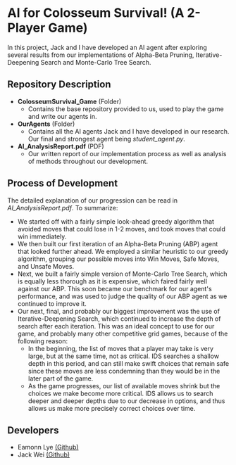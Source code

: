 # AI for Colosseum Survival! (A 2-Player Game)

In this project, Jack and I have developed an AI agent after exploring several results from our implementations of Alpha-Beta Pruning, Iterative-Deepening Search and Monte-Carlo Tree Search.

## Repository Description

* **ColosseumSurvival_Game** (Folder)
    * Contains the base repository provided to us, used to play the game and write our agents in.
* **OurAgents** (Folder)
    * Contains all the AI agents Jack and I have developed in our research. Our final and strongest agent being *student_agent.py*.
* **AI_AnalysisReport.pdf** (PDF)
    * Our written report of our implementation process as well as analysis of methods throughout our development.


## Process of Development
The detailed explanation of our progression can be read in *AI_AnalysisReport.pdf*. To summarize:
* We started off with a fairly simple look-ahead greedy algorithm that avoided moves that could lose in 1-2 moves, and took moves that could win immediately.
* We then built our first iteration of an Alpha-Beta Pruning (ABP) agent that looked further ahead. We employed a similar heuristic to our greedy algorithm, grouping our possible moves into Win Moves, Safe Moves, and Unsafe Moves.
* Next, we built a fairly simple version of Monte-Carlo Tree Search, which is equally less thorough as it is expensive, which faired fairly well against our ABP. This soon became our benchmark for our agent's performance, and was used to judge the quality of our ABP agent as we continued to improve it. 
* Our next, final, and probably our biggest improvement was the use of Iterative-Deepening Search, which continued to increase the depth of search after each iteration. This was an ideal concept to use for our game, and probably many other competitive grid games, because of the following reason:
    * In the beginning, the list of moves that a player may take is very large, but at the same time, not as critical. IDS searches a shallow depth in this period, and can still make swift choices that remain safe since these moves are less condemning than they would be in the later part of the game.
    * As the game progresses, our list of available moves shrink but the choices we make become more critical. IDS allows us to search deeper and deeper depths due to our decrease in options, and thus allows us make more precisely correct choices over time.


## Developers

* Eamonn Lye [(Github)](https://github.com/e-lye)
* Jack Wei [(Github)](https://github.com/jyiwei)
